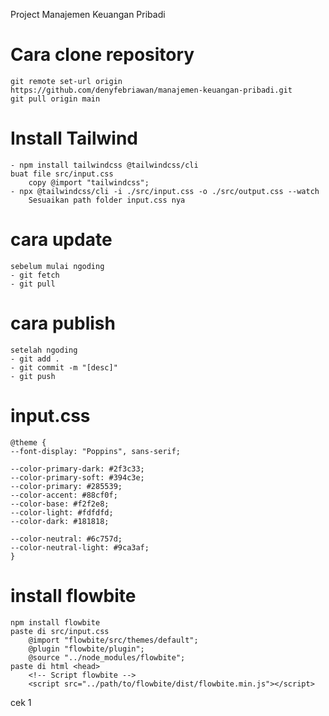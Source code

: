 Project Manajemen Keuangan Pribadi

# Cara clone repository

    git remote set-url origin           https://github.com/denyfebriawan/manajemen-keuangan-pribadi.git
    git pull origin main

# Install Tailwind

    - npm install tailwindcss @tailwindcss/cli
    buat file src/input.css
        copy @import "tailwindcss";
    - npx @tailwindcss/cli -i ./src/input.css -o ./src/output.css --watch
        Sesuaikan path folder input.css nya

# cara update

    sebelum mulai ngoding
    - git fetch
    - git pull

# cara publish

    setelah ngoding
    - git add .
    - git commit -m "[desc]"
    - git push

# input.css

    @theme {
    --font-display: "Poppins", sans-serif;

    --color-primary-dark: #2f3c33;
    --color-primary-soft: #394c3e;
    --color-primary: #285539;
    --color-accent: #88cf0f;
    --color-base: #f2f2e8;
    --color-light: #fdfdfd;
    --color-dark: #181818;

    --color-neutral: #6c757d;
    --color-neutral-light: #9ca3af;
    }

# install flowbite

    npm install flowbite
    paste di src/input.css
        @import "flowbite/src/themes/default";
        @plugin "flowbite/plugin";
        @source "../node_modules/flowbite";
    paste di html <head>
        <!-- Script flowbite -->
        <script src="../path/to/flowbite/dist/flowbite.min.js"></script>

cek 1